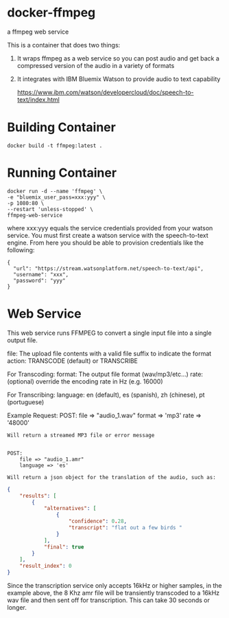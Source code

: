 # docker-ffmpeg
a ffmpeg web service

This is a container that does two things:

1) It wraps ffmpeg as a web service so you can post audio and get back a compressed version of the audio in a variety of formats
2) It integrates with IBM Bluemix Watson to provide audio to text capability
	
	https://www.ibm.com/watson/developercloud/doc/speech-to-text/index.html
	


# Building Container
```
docker build -t ffmpeg:latest .
```

# Running Container
```
docker run -d --name 'ffmpeg' \
-e "bluemix_user_pass=xxx:yyy" \
-p 1080:80 \
--restart 'unless-stopped' \
ffmpeg-web-service
```

where xxx:yyy equals the service credentials provided from your watson service.  You must first create a watson service with the speech-to-text engine.
From here you should be able to provision credentials like the following:
```
{
  "url": "https://stream.watsonplatform.net/speech-to-text/api",
  "username": "xxx",
  "password": "yyy"
}
```

# Web Service
This web service runs FFMPEG to convert a single input file into a single output file.

file:   The upload file contents with a valid file suffix to indicate the format
action: TRANSCODE (default) or TRANSCRIBE

For Transcoding:
    format: The output file format (wav/mp3/etc...)
    rate:   (optional) override the encoding rate in Hz (e.g. 16000)

For Transcribing:
    language: en (default), es (spanish), zh (chinese), pt (portuguese)

Example Request:
    POST:
        file => "audio_1.wav"
        format => 'mp3'
        rate => '48000'

    Will return a streamed MP3 file or error message


    POST:
        file => "audio_1.amr"
        language => 'es'

    Will return a json object for the translation of the audio, such as:
```json
{
    "results": [
        {
            "alternatives": [
                {
                    "confidence": 0.28,
                    "transcript": "flat out a few birds "
                }
            ],
            "final": true
        }
    ],
    "result_index": 0
}
```

Since the transcription service only accepts 16kHz or higher samples, in the example above, the 8 Khz amr
file will be transiently transcoded to a 16kHz wav file and then sent off for transcription.  This can take
30 seconds or longer.
